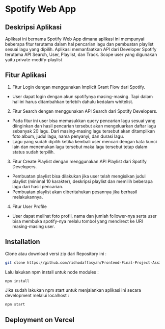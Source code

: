 # Spotify Web App

## Deskripsi Aplikasi

Aplikasi ini bernama Spotify Web App dimana aplikasi ini mempunyai beberapa fitur terutama dalam hal pencarian lagu dan pembuatan playlist sesuai lagu yang dipilih. Aplikasi memanfaatkan API dari Developer Spotify terutama API Search, User, Playlist, dan Track. Scope user yang digunakan yaitu private-modify-playlist

## Fitur Aplikasi

1. Fitur Login dengan menggunakan Implicit Grant Flow dari Spotify.

- User dapat login dengan akun spotifynya masing-masing. Tapi dalam hal ini harus ditambahkan terlebih dahulu kedalam whitelist.

2. Fitur Search dengan menggunakan API Search dari Spotify Developers.

- Pada fitur ini user bisa memasukkan query pencarian lagu sesuai yang diinginkan dan hasil pencarian tersebut akan mengeluarkan daftar lagu sebanyak 20 lagu. Dari masing-masing lagu tersebut akan ditampilkan foto album, judul lagu, nama penyanyi, dan durasi lagu.
- Lagu yang sudah dipilih ketika kembali user mencari dengan kata kunci lain dan menemukan lagu tersebut maka lagu tersebut tetap dalam status sudah terpilih.

3. Fitur Create Playlist dengan menggunakan API Playlist dari Spotify Developers.

- Pembuatan playlist bisa dilakukan jika user telah mengisikan judul playlist (minimal 10 karakter), deskripsi playlist dan memilih beberapa lagu dari hasil pencarian.
- Pembuatan playlist akan diberitahukan pesannya jika berhasil melakukannya.

4. Fitur User Profile

- User dapat melihat foto profil, nama dan jumlah follower-nya serta user bisa membuka spotify-nya melalu tombol yang mendirect ke URI masing-masing user.

## Installation

Clone atau download versi zip dari Repository ini :

```bash
git clone https://github.com/ridhodaffasyah/Frontend-Final-Project-Assignment.git
```

Lalu lakukan npm install untuk node modules :

```bash
npm install
```

Jika sudah lakukan npm start untuk menjalankan aplikasi ini secara development melalui localhost :

```bash
npm start
```

## Deployment on Vercel

[](https://choosealicense.com/licenses/mit/)
